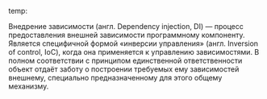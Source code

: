 temp:

Внедрение зависимости (англ. Dependency injection, DI) — процесс предоставления внешней зависимости программному компоненту. 
Является специфичной формой «инверсии управления» (англ. Inversion of control, IoC), когда она применяется к управлению зависимостями. 
В полном соответствии с принципом единственной ответственности объект отдаёт заботу о построении требуемых ему зависимостей внешнему, специально предназначенному для этого общему механизму.